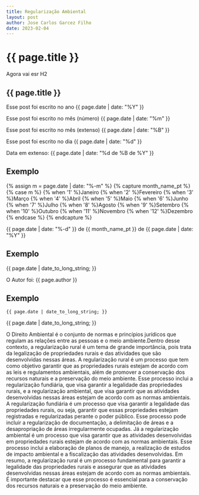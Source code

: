 ```yaml
---
title: Regularização Ambiental
layout: post
author: Jose Carlos Garcez Filho
date: 2023-02-04
---
```


<h1>{{ page.title }}</h1>

Agora vai esr H2

<h2>{{ page.title }}</h2>


Esse post foi escrito no ano {{ page.date | date: "%Y" }}

Esse post foi escrito no mês (número) {{ page.date | date: "%m" }}

Esse post foi escrito no mês (extenso) {{ page.date | date: "%B" }}

Esse post foi escrito no dia {{ page.date | date: "%d" }}

Data em extenso: {{ page.date | date: "%d de %B de %Y" }}

## Exemplo

{% assign m = page.date | date: "%-m" %}
{% capture month_name_pt %}
  {% case m %}
    {% when '1' %}Janeiro
    {% when '2' %}Fevereiro
    {% when '3' %}Março
    {% when '4' %}Abril
    {% when '5' %}Maio
    {% when '6' %}Junho
    {% when '7' %}Julho
    {% when '8' %}Agosto
    {% when '9' %}Setembro
    {% when '10' %}Outubro
    {% when '11' %}Novembro
    {% when '12' %}Dezembro
  {% endcase %}
{% endcapture %}

{{ page.date | date: "%-d" }} de {{ month_name_pt }} de {{ page.date | date: "%Y" }}


## Exemplo

{{ page.date | date_to_long_string; }}


O Autor foi: {{ page.author }}

## Exemplo

```
{{ page.date | date_to_long_string; }}
```

{{ page.date | date_to_long_string; }}

O Direito Ambiental é o conjunto de normas e princípios jurídicos que regulam as relações entre as pessoas e o meio ambiente.Dentro desse contexto, a regularização rural é um tema de grande importância, pois trata da legalização de propriedades rurais e das atividades que são desenvolvidas nessas áreas.
A regularização rural é um processo que tem como objetivo garantir que as propriedades rurais estejam de acordo com as leis e regulamentos ambientais, além de promover a conservação dos recursos naturais e a preservação do meio ambiente. Esse processo inclui a regularização fundiária, que visa garantir a legalidade das propriedades rurais, e a regularização ambiental, que visa garantir que as atividades desenvolvidas nessas áreas estejam de acordo com as normas ambientais.
A regularização fundiária é um processo que visa garantir a legalidade das propriedades rurais, ou seja, garantir que essas propriedades estejam registradas e regularizadas perante o poder público. Esse processo pode incluir a regularização de documentação, a delimitação de áreas e a desapropriação de áreas irregularmente ocupadas.
Já a regularização ambiental é um processo que visa garantir que as atividades desenvolvidas em propriedades rurais estejam de acordo com as normas ambientais. Esse processo inclui a elaboração de planos de manejo, a realização de estudos de impacto ambiental e a fiscalização das atividades desenvolvidas.
Em resumo, a regularização rural é um processo fundamental para garantir a legalidade das propriedades rurais e assegurar que as atividades desenvolvidas nessas áreas estejam de acordo com as normas ambientais. É importante destacar que esse processo é essencial para a conservação dos recursos naturais e a preservação do meio ambiente.
